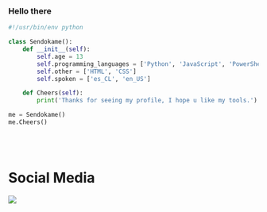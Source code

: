 ### Hello there



```py
#!/usr/bin/env python

class Sendokame():
    def __init__(self):
        self.age = 13
        self.programming_languages = ['Python', 'JavaScript', 'PowerShell']
        self.other = ['HTML', 'CSS']
        self.spoken = ['es_CL', 'en_US']

    def Cheers(self):
        print('Thanks for seeing my profile, I hope u like my tools.')

me = Sendokame()
me.Cheers()
```


<br><br>

# Social Media
<a href="https://discord.gg/aBsCR6pyZj"><img src="https://img.shields.io/badge/Discord-World%20Hacking-blue"/>
  

